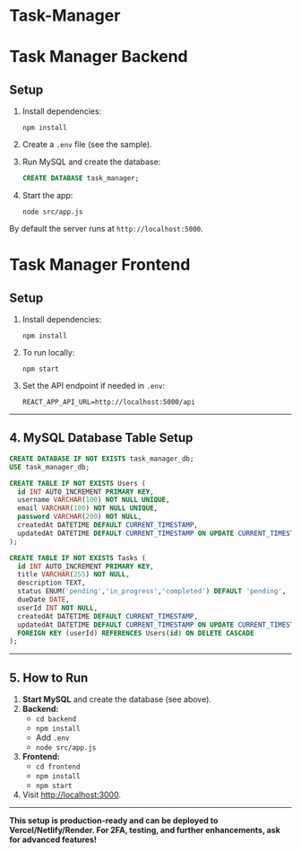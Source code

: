 # Task-Manager

# Task Manager Backend

## Setup

1. Install dependencies:
   ```
   npm install
   ```

2. Create a `.env` file (see the sample).

3. Run MySQL and create the database:
   ```sql
   CREATE DATABASE task_manager;
   ```

4. Start the app:
   ```
   node src/app.js
   ```

By default the server runs at `http://localhost:5000`.

# Task Manager Frontend

## Setup

1. Install dependencies:
   ```
   npm install
   ```
2. To run locally:
   ```
   npm start
   ```
3. Set the API endpoint if needed in `.env`:
   ```
   REACT_APP_API_URL=http://localhost:5000/api
   ```

---

## 4. **MySQL Database Table Setup**

```sql name=database.sql
CREATE DATABASE IF NOT EXISTS task_manager_db;
USE task_manager_db;

CREATE TABLE IF NOT EXISTS Users (
  id INT AUTO_INCREMENT PRIMARY KEY,
  username VARCHAR(100) NOT NULL UNIQUE,
  email VARCHAR(100) NOT NULL UNIQUE,
  password VARCHAR(200) NOT NULL,
  createdAt DATETIME DEFAULT CURRENT_TIMESTAMP,
  updatedAt DATETIME DEFAULT CURRENT_TIMESTAMP ON UPDATE CURRENT_TIMESTAMP
);

CREATE TABLE IF NOT EXISTS Tasks (
  id INT AUTO_INCREMENT PRIMARY KEY,
  title VARCHAR(255) NOT NULL,
  description TEXT,
  status ENUM('pending','in_progress','completed') DEFAULT 'pending',
  dueDate DATE,
  userId INT NOT NULL,
  createdAt DATETIME DEFAULT CURRENT_TIMESTAMP,
  updatedAt DATETIME DEFAULT CURRENT_TIMESTAMP ON UPDATE CURRENT_TIMESTAMP,
  FOREIGN KEY (userId) REFERENCES Users(id) ON DELETE CASCADE
);
```

---

## 5. **How to Run**

1. **Start MySQL** and create the database (see above).
2. **Backend:**  
   - `cd backend`  
   - `npm install`  
   - Add `.env`  
   - `node src/app.js`
3. **Frontend:**  
   - `cd frontend`  
   - `npm install`  
   - `npm start`
4. Visit [http://localhost:3000](http://localhost:3000).

---

**This setup is production-ready and can be deployed to Vercel/Netlify/Render. For 2FA, testing, and further enhancements, ask for advanced features!**



